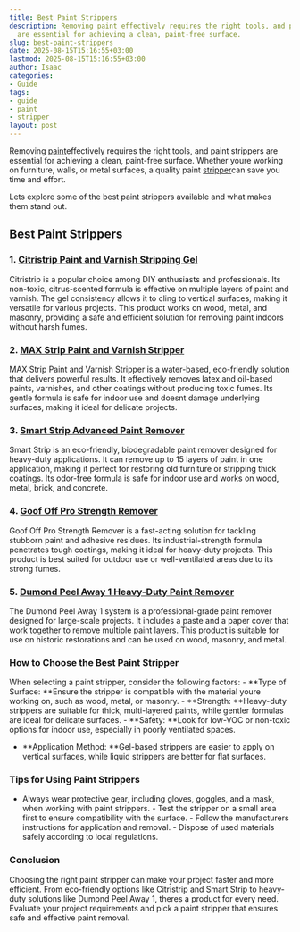```yaml
---
title: Best Paint Strippers
description: Removing paint effectively requires the right tools, and paint strippers
  are essential for achieving a clean, paint-free surface.
slug: best-paint-strippers
date: 2025-08-15T15:16:55+03:00
lastmod: 2025-08-15T15:16:55+03:00
author: Isaac
categories:
- Guide
tags:
- guide
- paint
- stripper
layout: post
---
```

Removing [paint](https://pestpolicy.com/airless-paint-sprayer-cleaning-solution/)effectively requires the right tools, and paint strippers are essential for achieving a clean, paint-free surface. Whether youre working on furniture, walls, or metal surfaces, a quality paint [stripper](https://pestpolicy.com/best-paint-stripper-for-concrete/)can save you time and effort.

Lets explore some of the best paint strippers available and what makes them stand out.

##  Best Paint Strippers

### 1. [Citristrip Paint and Varnish Stripping Gel](https://www.amazon.com/dp/B000BQL0WA?tag=p-policy-20)

Citristrip is a popular choice among DIY enthusiasts and professionals. Its non-toxic, citrus-scented formula is effective on multiple layers of paint and varnish. The gel consistency allows it to cling to vertical surfaces, making it versatile for various projects. This product works on wood, metal, and masonry, providing a safe and efficient solution for removing paint indoors without harsh fumes.

### 2. [MAX Strip Paint and Varnish Stripper](https://www.amazon.com/dp/B0000DIWIM?tag=p-policy-20)

MAX Strip Paint and Varnish Stripper is a water-based, eco-friendly solution that delivers powerful results. It effectively removes latex and oil-based paints, varnishes, and other coatings without producing toxic fumes. Its gentle formula is safe for indoor use and doesnt damage underlying surfaces, making it ideal for delicate projects.

### 3. [Smart Strip Advanced Paint Remover](https://www.amazon.com/dp/B07B4ZNB5L?tag=p-policy-20)

Smart Strip is an eco-friendly, biodegradable paint remover designed for heavy-duty applications. It can remove up to 15 layers of paint in one application, making it perfect for restoring old furniture or stripping thick coatings. Its odor-free formula is safe for indoor use and works on wood, metal, brick, and concrete.

### 4. [Goof Off Pro Strength Remover](https://www.amazon.com/dp/B08HRDCRB1?tag=p-policy-20)

Goof Off Pro Strength Remover is a fast-acting solution for tackling stubborn paint and adhesive residues. Its industrial-strength formula penetrates tough coatings, making it ideal for heavy-duty projects. This product is best suited for outdoor use or well-ventilated areas due to its strong fumes.

### 5. [Dumond Peel Away 1 Heavy-Duty Paint Remover](https://www.amazon.com/dp/B005DKUQF0?tag=p-policy-20)

The Dumond Peel Away 1 system is a professional-grade paint remover designed for large-scale projects. It includes a paste and a paper cover that work together to remove multiple paint layers. This product is suitable for use on historic restorations and can be used on wood, masonry, and metal.

###  How to Choose the Best Paint Stripper

When selecting a paint stripper, consider the following factors: - **Type of Surface: **Ensure the stripper is compatible with the material youre working on, such as wood, metal, or masonry. - **Strength: **Heavy-duty strippers are suitable for thick, multi-layered paints, while gentler formulas are ideal for delicate surfaces. - **Safety: **Look for low-VOC or non-toxic options for indoor use, especially in poorly ventilated spaces.

- **Application Method: **Gel-based strippers are easier to apply on vertical surfaces, while liquid strippers are better for flat surfaces.

###  Tips for Using Paint Strippers

- Always wear protective gear, including gloves, goggles, and a mask, when working with paint strippers. - Test the stripper on a small area first to ensure compatibility with the surface. - Follow the manufacturers instructions for application and removal. - Dispose of used materials safely according to local regulations.

###  Conclusion

Choosing the right paint stripper can make your project faster and more efficient. From eco-friendly options like Citristrip and Smart Strip to heavy-duty solutions like Dumond Peel Away 1, theres a product for every need. Evaluate your project requirements and pick a paint stripper that ensures safe and effective paint removal.
